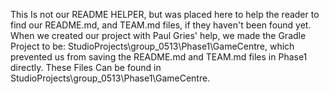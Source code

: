 This Is not our README HELPER, but was placed here to help the reader to find our README.md, and
TEAM.md files, if they haven't been found yet. When we created our project with Paul Gries' help, 
we made the Gradle Project to be: StudioProjects\group_0513\Phase1\GameCentre, which prevented us
from saving the README.md and TEAM.md files in Phase1 directly. These Files Can be found in
StudioProjects\group_0513\Phase1\GameCentre.